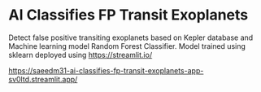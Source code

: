 # AI Classifies FP Transit Exoplanets

Detect false positive transiting exoplanets based on Kepler database and Machine learning model Random Forest Classifier.
Model trained using sklearn
deployed using https://streamlit.io/

https://saeedm31-ai-classifies-fp-transit-exoplanets-app-sv0ltd.streamlit.app/


